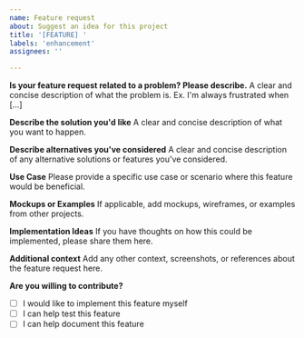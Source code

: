```yaml
---
name: Feature request
about: Suggest an idea for this project
title: '[FEATURE] '
labels: 'enhancement'
assignees: ''

---
```


**Is your feature request related to a problem? Please describe.**
A clear and concise description of what the problem is. Ex. I'm always frustrated when [...]

**Describe the solution you'd like**
A clear and concise description of what you want to happen.

**Describe alternatives you've considered**
A clear and concise description of any alternative solutions or features you've considered.

**Use Case**
Please provide a specific use case or scenario where this feature would be beneficial.

**Mockups or Examples**
If applicable, add mockups, wireframes, or examples from other projects.

**Implementation Ideas**
If you have thoughts on how this could be implemented, please share them here.

**Additional context**
Add any other context, screenshots, or references about the feature request here.

**Are you willing to contribute?**
- [ ] I would like to implement this feature myself
- [ ] I can help test this feature
- [ ] I can help document this feature